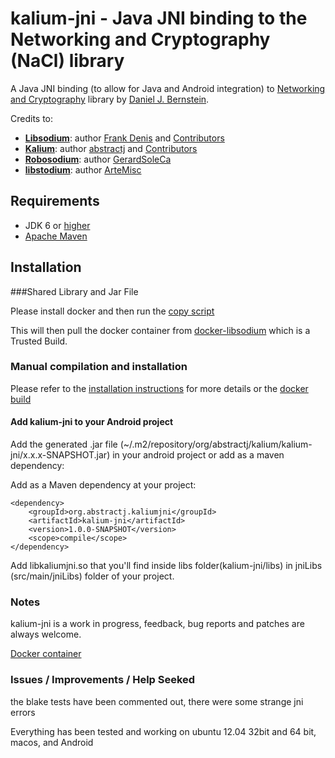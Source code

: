 # kalium-jni - Java JNI binding to the Networking and Cryptography (NaCl) library 

A Java JNI binding (to allow for Java and Android integration) to [Networking and Cryptography](http://nacl.cr.yp.to/) library by [Daniel J. Bernstein](http://cr.yp.to/djb.html).

Credits to:
* [**Libsodium**](https://github.com/jedisct1/libsodium): author [Frank Denis](https://github.com/jedisct1) and [Contributors](https://github.com/jedisct1/libsodium/graphs/contributors)
* [**Kalium**](https://github.com/abstractj/kalium): author [abstractj](https://github.com/abstractj) and [Contributors](https://github.com/abstractj/kalium/graphs/contributors)
* [**Robosodium**](https://github.com/GerardSoleCa/Robosodium): author [GerardSoleCa](https://github.com/GerardSoleCa)
* [**libstodium**](https://github.com/ArteMisc/libstodium): author [ArteMisc](https://github.com/ArteMisc)


## Requirements

* JDK 6 or [higher](http://www.oracle.com/technetwork/java/javase/downloads/index.html)
* [Apache Maven](http://maven.apache.org/guides/getting-started/)

## Installation 

###Shared Library and Jar File

Please install docker and then run the [copy script](https://github.com/joshjdevl/docker-libsodium/blob/master/copy-files-to-host.sh)

This will then pull the docker container from [docker-libsodium](https://registry.hub.docker.com/u/joshjdevl/docker-libsodium/) which is a Trusted Build.

### Manual compilation and installation

Please refer to the [installation instructions](INSTALL.md) for more details or the [docker build](https://github.com/joshjdevl/docker-libsodium/blob/master/Dockerfile)
   
#### Add kalium-jni to your Android project

Add the generated .jar file (~/.m2/repository/org/abstractj/kalium/kalium-jni/x.x.x-SNAPSHOT.jar) in your android project or add as a maven dependency:

Add as a Maven dependency at your project:

    <dependency>
        <groupId>org.abstractj.kaliumjni</groupId>
        <artifactId>kalium-jni</artifactId>
        <version>1.0.0-SNAPSHOT</version>
        <scope>compile</scope>
    </dependency>

Add libkaliumjni.so that you'll find inside libs folder(kalium-jni/libs) in jniLibs (src/main/jniLibs) folder of your project.
 
### Notes

kalium-jni is a work in progress, feedback, bug reports and patches are always welcome.

[Docker container](https://hub.docker.com/r/joshjdevl/kalium-jni/)


### Issues / Improvements / Help Seeked

the blake tests have been commented out, there were some strange jni errors

Everything has been tested and working on ubuntu 12.04 32bit and 64 bit, macos, and Android

